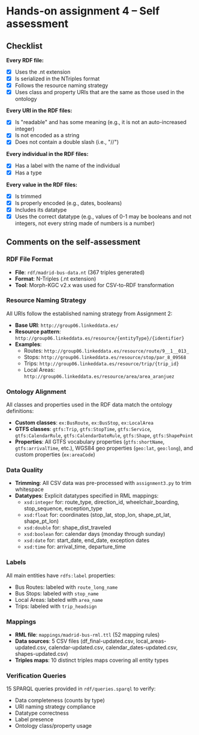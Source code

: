 # Hands-on assignment 4 – Self assessment

## Checklist

**Every RDF file:**

- [x] Uses the .nt extension
- [x] Is serialized in the NTriples format
- [x] Follows the resource naming strategy
- [x] Uses class and property URIs that are the same as those used in the ontology

**Every URI in the RDF files:**

- [x] Is "readable" and has some meaning (e.g., it is not an auto-increased integer) 
- [x] Is not encoded as a string
- [x] Does not contain a double slash (i.e., "//")

**Every individual in the RDF files:**

- [x] Has a label with the name of the individual
- [x] Has a type

**Every value in the RDF files:**

- [x] Is trimmed
- [x] Is properly encoded (e.g., dates, booleans)
- [x] Includes its datatype
- [x] Uses the correct datatype (e.g., values of 0-1 may be booleans and not integers, not every string made of numbers is a number)

## Comments on the self-assessment

### RDF File Format
- **File**: `rdf/madrid-bus-data.nt` (367 triples generated)
- **Format**: N-Triples (.nt extension)
- **Tool**: Morph-KGC v2.x was used for CSV-to-RDF transformation

### Resource Naming Strategy
All URIs follow the established naming strategy from Assignment 2:
- **Base URI**: `http://group06.linkeddata.es/`
- **Resource pattern**: `http://group06.linkeddata.es/resource/{entityType}/{identifier}`
- **Examples**:
  - Routes: `http://group06.linkeddata.es/resource/route/9__1__013_`
  - Stops: `http://group06.linkeddata.es/resource/stop/par_8_09568`
  - Trips: `http://group06.linkeddata.es/resource/trip/{trip_id}`
  - Local Areas: `http://group06.linkeddata.es/resource/area/area_aranjuez`

### Ontology Alignment
All classes and properties used in the RDF data match the ontology definitions:
- **Custom classes**: `ex:BusRoute`, `ex:BusStop`, `ex:LocalArea`
- **GTFS classes**: `gtfs:Trip`, `gtfs:StopTime`, `gtfs:Service`, `gtfs:CalendarRule`, `gtfs:CalendarDateRule`, `gtfs:Shape`, `gtfs:ShapePoint`
- **Properties**: All GTFS vocabulary properties (`gtfs:shortName`, `gtfs:arrivalTime`, etc.), WGS84 geo properties (`geo:lat`, `geo:long`), and custom properties (`ex:areaCode`)

### Data Quality
- **Trimming**: All CSV data was pre-processed with `assignment3.py` to trim whitespace
- **Datatypes**: Explicit datatypes specified in RML mappings:
  - `xsd:integer` for: route_type, direction_id, wheelchair_boarding, stop_sequence, exception_type
  - `xsd:float` for: coordinates (stop_lat, stop_lon, shape_pt_lat, shape_pt_lon)
  - `xsd:double` for: shape_dist_traveled
  - `xsd:boolean` for: calendar days (monday through sunday)
  - `xsd:date` for: start_date, end_date, exception dates
  - `xsd:time` for: arrival_time, departure_time

### Labels
All main entities have `rdfs:label` properties:
- Bus Routes: labeled with `route_long_name`
- Bus Stops: labeled with `stop_name`
- Local Areas: labeled with `area_name`
- Trips: labeled with `trip_headsign`

### Mappings
- **RML file**: `mappings/madrid-bus-rml.ttl` (52 mapping rules)
- **Data sources**: 5 CSV files (df_final-updated.csv, local_areas-updated.csv, calendar-updated.csv, calendar_dates-updated.csv, shapes-updated.csv)
- **Triples maps**: 10 distinct triples maps covering all entity types

### Verification Queries
15 SPARQL queries provided in `rdf/queries.sparql` to verify:
- Data completeness (counts by type)
- URI naming strategy compliance
- Datatype correctness
- Label presence
- Ontology class/property usage
